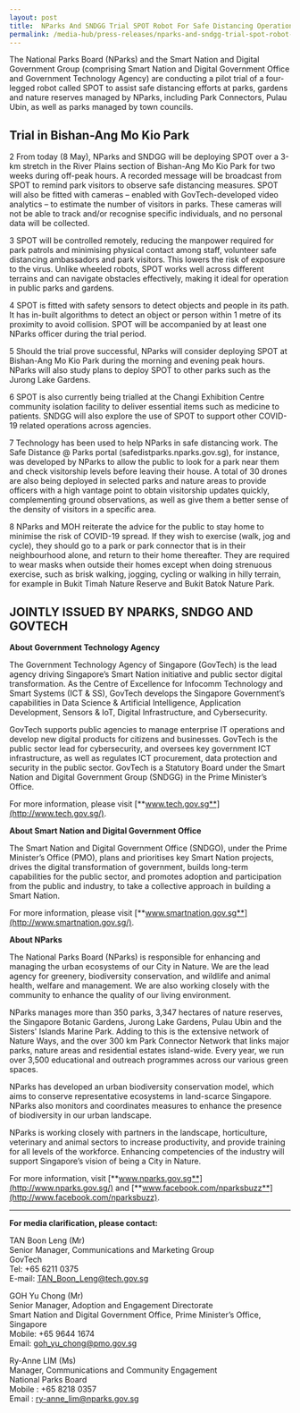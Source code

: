 ```yaml
---
layout: post
title:  NParks And SNDGG Trial SPOT Robot For Safe Distancing Operations At Bishan-Ang Mo Kio Park
permalink: /media-hub/press-releases/nparks-and-sndgg-trial-spot-robot-for-safe-distancing-operations-at-bishan-ang-mo-kio-park
---
```


The National Parks Board (NParks) and the Smart Nation and Digital Government Group (comprising Smart Nation and Digital Government Office and Government Technology Agency) are conducting a pilot trial of a four-legged robot called SPOT to assist safe distancing efforts at parks, gardens and nature reserves managed by NParks, including Park Connectors, Pulau Ubin, as well as parks managed by town councils.

## Trial in Bishan-Ang Mo Kio Park

2  From today (8 May), NParks and SNDGG will be deploying SPOT over a 3-km stretch in the River Plains section of Bishan-Ang Mo Kio Park for two weeks during off-peak hours. A recorded message will be broadcast from SPOT to remind park visitors to observe safe distancing measures. SPOT will also be fitted with cameras – enabled with GovTech-developed video analytics – to estimate the number of visitors in parks. These cameras will not be able to track and/or recognise specific individuals, and no personal data will be collected.

3  SPOT will be controlled remotely, reducing the manpower required for park patrols and minimising physical contact among staff, volunteer safe distancing ambassadors and park visitors. This lowers the risk of exposure to the virus. Unlike wheeled robots, SPOT works well across different terrains and can navigate obstacles effectively, making it ideal for operation in public parks and gardens.

4 SPOT is fitted with safety sensors to detect objects and people in its path. It has in-built algorithms to detect an object or person within 1 metre of its proximity to avoid collision. SPOT will be accompanied by at least one NParks officer during the trial period.

5  Should the trial prove successful, NParks will consider deploying SPOT at Bishan-Ang Mo Kio Park during the morning and evening peak hours. NParks will also study plans to deploy SPOT to other parks such as the Jurong Lake Gardens.

6  SPOT is also currently being trialled at the Changi Exhibition Centre community isolation facility to deliver essential items such as medicine to patients. SNDGG will also explore the use of SPOT to support other COVID-19 related operations across agencies.

7  Technology has been used to help NParks in safe distancing work. The Safe Distance @ Parks portal (safedistparks.nparks.gov.sg), for instance, was developed by NParks to allow the public to look for a park near them and check visitorship levels before leaving their house. A total of 30 drones are also being deployed in selected parks and nature areas to provide officers with a high vantage point to obtain visitorship updates quickly, complementing ground observations, as well as give them a better sense of the density of visitors in a specific area.

8  NParks and MOH reiterate the advice for the public to stay home to minimise the risk of COVID-19 spread. If they wish to exercise (walk, jog and cycle), they should go to a park or park connector that is in their neighbourhood alone, and return to their home thereafter. They are required to wear masks when outside their homes except when doing strenuous exercise, such as brisk walking, jogging, cycling or walking in hilly terrain, for example in Bukit Timah Nature Reserve and Bukit Batok Nature Park.

## JOINTLY ISSUED BY NPARKS, SNDGO AND GOVTECH

**About Government Technology Agency**

The Government Technology Agency of Singapore (GovTech) is the lead agency driving Singapore’s Smart Nation initiative and public sector digital transformation.  As the Centre of Excellence for Infocomm Technology and Smart Systems (ICT & SS), GovTech develops the Singapore Government’s capabilities in Data Science & Artificial Intelligence, Application Development, Sensors & IoT, Digital Infrastructure, and Cybersecurity.

GovTech supports public agencies to manage enterprise IT operations and develop new digital products for citizens and businesses. GovTech is the public sector lead for cybersecurity, and oversees key government ICT infrastructure, as well as regulates ICT procurement, data protection and security in the public sector. GovTech is a Statutory Board under the Smart Nation and Digital Government Group (SNDGG) in the Prime Minister’s Office.

For more information, please visit [**www.tech.gov.sg**](http://www.tech.gov.sg/).

**About Smart Nation and Digital Government Office**

The Smart Nation and Digital Government Office (SNDGO), under the Prime Minister’s Office (PMO), plans and prioritises key Smart Nation projects, drives the digital transformation of government, builds long-term capabilities for the public sector, and promotes adoption and participation from the public and industry, to take a collective approach in building a Smart Nation.  

For more information, please visit [**www.smartnation.gov.sg**](http://www.smartnation.gov.sg/).

**About NParks**

The National Parks Board (NParks) is responsible for enhancing and managing the urban ecosystems of our City in Nature. We are the lead agency for greenery, biodiversity conservation, and wildlife and animal health, welfare and management. We are also working closely with the community to enhance the quality of our living environment.  

NParks manages more than 350 parks, 3,347 hectares of nature reserves, the Singapore Botanic Gardens, Jurong Lake Gardens, Pulau Ubin and the Sisters' Islands Marine Park. Adding to this is the extensive network of Nature Ways, and the over 300 km Park Connector Network that links major parks, nature areas and residential estates island-wide. Every year, we run over 3,500 educational and outreach programmes across our various green spaces.

NParks has developed an urban biodiversity conservation model, which aims to conserve representative ecosystems in land-scarce Singapore. NParks also monitors and coordinates measures to enhance the presence of biodiversity in our urban landscape.

NParks is working closely with partners in the landscape, horticulture, veterinary and animal sectors to increase productivity, and provide training for all levels of the workforce. Enhancing competencies of the industry will support Singapore’s vision of being a City in Nature.

For more information, visit [**www.nparks.gov.sg**](http://www.nparks.gov.sg/) and [**www.facebook.com/nparksbuzz**](http://www.facebook.com/nparksbuzz).

---

**For media clarification, please contact:**

TAN Boon Leng (Mr)<br>
Senior Manager, Communications and Marketing Group<br>
GovTech<br>
Tel: +65 6211 0375<br>
E-mail: [TAN_Boon_Leng@tech.gov.sg](mailto:TAN_Boon_Leng@tech.gov.sg)

GOH Yu Chong (Mr)<br>
Senior Manager, Adoption and Engagement Directorate<br>
Smart Nation and Digital Government Office, Prime Minister’s Office, Singapore<br>
Mobile: +65 9644 1674<br>
Email: [goh_yu_chong@pmo.gov.sg](mailto:goh_yu_chong@pmo.gov.sg)

Ry-Anne LIM (Ms)<br>
Manager, Communications and Community Engagement<br>
National Parks Board<br>
Mobile : +65 8218 0357<br>
Email : [ry-anne_lim@nparks.gov.sg](mailto:ry-anne_lim@nparks.gov.sg)
